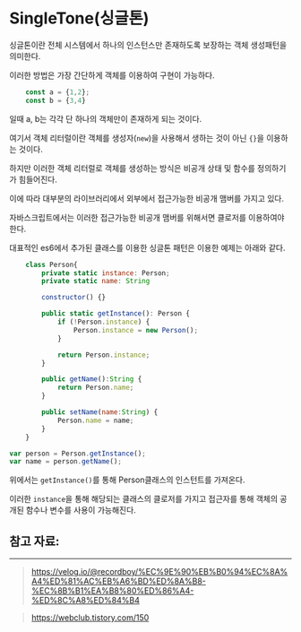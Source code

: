 # SingleTone(싱글톤)

싱글톤이란 전체 시스템에서 하나의 인스턴스만 존재하도록 보장하는 객체 생성패턴을 의미한다.

이러한 방법은 가장 간단하게 객체를 이용하여 구현이 가능하다.

```javascript
    const a = {1,2};
    const b = {3,4}
```

일때 a, b는 각각 단 하나의 객체만이 존재하게 되는 것이다.

여기서 객체 리터럴이란 객체를 생성자(`new`)을 사용해서 생하는 것이 아닌 `{}`을 이용하는 것이다.

하지만 이러한 객체 리터럴로 객체를 생성하는 방식은 비공개 상태 및 함수를 정의하기가 힘들어진다.

이에 따라 대부분의 라이브러리에서 외부에서 접근가능한 비공개 맴버를 가지고 있다.

자바스크립트에서는 이러한 접근가능한 비공개 맴버를 위해서면 클로저를 이용하여야 한다.

대표적인 es6에서 추가된 클래스를 이용한 싱글톤 패턴은 이용한 예제는 아래와 같다.

```javascript
    class Person{
        private static instance: Person;
        private static name: String

        constructor() {}

        public static getInstance(): Person {
            if (!Person.instance) {
                Person.instance = new Person();
            }

            return Person.instance;
        }

        public getName():String {
            return Person.name;
        }

        public setName(name:String) {
            Person.name = name;
        }
    }
```

```javascript
var person = Person.getInstance();
var name = person.getName();
```

위에서는 `getInstance()`를 통해 Person클래스의 인스턴트를 가져온다.

이러한 `instance`을 통해 해당되는 클래스의 클로저를 가지고 접근자를 통해 객체의 공개된 함수나 변수를 사용이 가능해진다.

## 참고 자료:

---

> https://velog.io/@recordboy/%EC%9E%90%EB%B0%94%EC%8A%A4%ED%81%AC%EB%A6%BD%ED%8A%B8-%EC%8B%B1%EA%B8%80%ED%86%A4-%ED%8C%A8%ED%84%B4

> https://webclub.tistory.com/150
